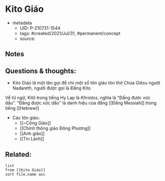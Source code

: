 # Kito Giáo

- metadata
	- UID: P-210731-1544
	- tags: #created/2021/Jul/31, #permanent/concept 
	- source: 

## Notes


## Questions & thoughts:
- Kito Giáo là một tên gọi để chỉ một số tôn giáo tôn thờ Chúa Giêsu người Nadareth, người được gọi là Đấng Kito

Về từ ngữ, Kitô trong tiếng Hy Lạp là _Khristos_, nghĩa là "Đấng được xức dầu". "Đấng được xức dầu" là danh hiệu của đấng [[Đấng Messiah]] trong tiếng [[Hebrew]]

- Các tôn giáo: 
	- [[~Công Giáo]]
	- [[Chính thống giáo Đông Phương]]
	- [[Anh giáo]]
	- [[Tin Lành]]

## Related:
```dataview
list
from [[Kito Giáo]]
sort file.name asc
```